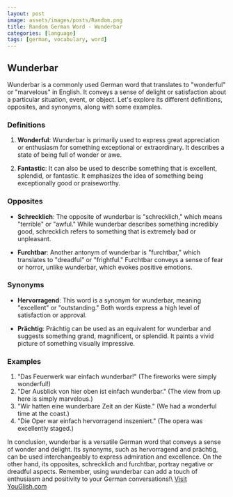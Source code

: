 ```yaml
---
layout: post
image: assets/images/posts/Random.png
title: Random German Word - Wunderbar
categories: [language]
tags: [german, vocabulary, word]
---
```


## Wunderbar

Wunderbar is a commonly used German word that translates to "wonderful" or "marvelous" in English. It conveys a sense of delight or satisfaction about a particular situation, event, or object. Let's explore its different definitions, opposites, and synonyms, along with some examples.

### Definitions

1. **Wonderful**: Wunderbar is primarily used to express great appreciation or enthusiasm for something exceptional or extraordinary. It describes a state of being full of wonder or awe.

2. **Fantastic**: It can also be used to describe something that is excellent, splendid, or fantastic. It emphasizes the idea of something being exceptionally good or praiseworthy.

### Opposites

- **Schrecklich**: The opposite of wunderbar is "schrecklich," which means "terrible" or "awful." While wunderbar describes something incredibly good, schrecklich refers to something that is extremely bad or unpleasant.

- **Furchtbar**: Another antonym of wunderbar is "furchtbar," which translates to "dreadful" or "frightful." Furchtbar conveys a sense of fear or horror, unlike wunderbar, which evokes positive emotions.

### Synonyms

- **Hervorragend**: This word is a synonym for wunderbar, meaning "excellent" or "outstanding." Both words express a high level of satisfaction or approval.

- **Prächtig**: Prächtig can be used as an equivalent for wunderbar and suggests something grand, magnificent, or splendid. It paints a vivid picture of something visually impressive.

### Examples

1. "Das Feuerwerk war einfach wunderbar!" (The fireworks were simply wonderful!)
2. "Der Ausblick von hier oben ist einfach wunderbar." (The view from up here is simply marvelous.)
3. "Wir hatten eine wunderbare Zeit an der Küste." (We had a wonderful time at the coast.)
4. "Die Oper war einfach hervorragend inszeniert." (The opera was excellently staged.)

In conclusion, wunderbar is a versatile German word that conveys a sense of wonder and delight. Its synonyms, such as hervorragend and prächtig, can be used interchangeably to express admiration and excellence. On the other hand, its opposites, schrecklich and furchtbar, portray negative or dreadful aspects. Remember, using wunderbar can add a touch of enthusiasm and positivity to your German conversations!\ <a id="yg-widget-0" class="youglish-widget" data-query="Random" data-lang="german" data-components="8412" data-auto-start="0" data-bkg-color="theme_light" data-title="How%20to%20pronounce%20Random%20in%20German"  rel="nofollow" href="https://youglish.com">Visit YouGlish.com</a><script async src="https://youglish.com/public/emb/widget.js" charset="utf-8"></script>